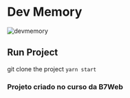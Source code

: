 # Dev Memory

![devmemory](https://user-images.githubusercontent.com/52139246/164362659-c21e3b84-aaee-42de-b8e0-9d13a539f364.png)

## Run Project
git clone the project
 `yarn start`
 
### Projeto criado no curso da B7Web





